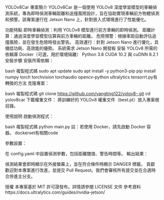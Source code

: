 YOLOv8Car
專案簡介
YOLOv8Car 是一個使用 YOLOv8 深度學習模型的車輛偵測系統，專為即時偵測車輛距離和追撞風險設計，旨在協助實現車輛前方物體偵測和預警。該專案運行在 Jetson Nano 上，針對嵌入式環境進行了性能優化。

功能特點
即時車輛偵測：利用 YOLOv8 模型進行前方車輛的即時偵測。
距離計算：通過深度學習模型估算與前方車輛的距離。
危險預警：根據車距自動評估追撞風險，並在發生危險時發出警告。
高效運行：針對 Jetson Nano 進行優化，具備低功耗、高效能的優勢。
系統需求
Jetson Nano 開發板
安裝 YOLOv8 所需的依賴庫
Docker（可選，用於環境隔離）
Python 3.8
CUDA 10.2 與 cuDNN 8.2.1
安裝步驟
安裝所需依賴：

bash
複製程式碼
sudo apt update
sudo apt install -y python3-pip
pip install numpy torch torchvision torchaudio opencv-python ultralytics
tensorrt.py有轉換的方法
克隆專案：

bash
複製程式碼
git clone https://github.com/yangting122/yolov8-.git
cd yolov8car
下載權重文件： 將訓練好的 YOLOv8 權重文件（best.pt）放入專案根目錄。

使用說明
啟動偵測程式：

bash
複製程式碼
python main.py
註：若使用 Docker，請先啟動 Docker 容器。
dockerset有相關code

參數設置：

在 config.yaml 中設置偵測參數，包括距離閾值、警告時間等。
輸出結果：

偵測結果會即時顯示在外接螢幕上，並在符合條件時顯示 DANGER 標籤。
貢獻
歡迎對本專案進行改進，並提交 Pull Request。我們會審核所有提交並在合適時合併進主分支。

授權
本專案基於 MIT 許可證發布。詳情請參閱 LICENSE 文件
參考資料https://docs.ultralytics.com/guides/nvidia-jetson/
